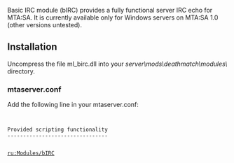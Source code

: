 <pageclass class="#0099AA" subcaption="Basic IRC Module"></pageclass>

Basic IRC module (bIRC) provides a fully functional server IRC echo for MTA:SA. It is currently available only for Windows servers on MTA:SA 1.0 (other versions untested).

Installation
------------

Uncompress the file ml\_birc.dll into your *server\\mods\\deathmatch\\modules\\* directory.

### mtaserver.conf

Add the following line in your mtaserver.conf: <code lang="xml"> <module src="ml_birc" />

</syntaxhighlight>
Provided scripting functionality
--------------------------------

[ru:Modules/bIRC](/docs/ru:Modules/bIRC.md "wikilink")
